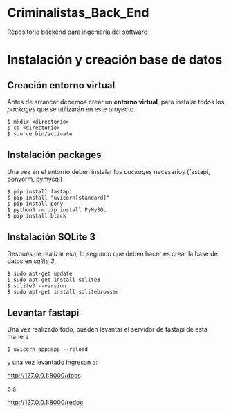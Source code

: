 # Criminalistas_Back_End
Repositorio backend para ingeniería del software

# Instalación y creación base de datos

## Creación entorno virtual

Antes de arrancar debemos crear un **entorno virtual**, para instalar todos los *packages* que se utilizarán en este proyecto. 

```
$ mkdir <directorio>
$ cd <directorio>
$ source bin/activate
```

## Instalación packages

Una vez en el entorno deben instalar los *packages* necesarios (fastapi, ponyorm, pymysql)

```
$ pip install fastapi
$ pip install "uvicorn[standard]"
$ pip install pony 
$ python3 -m pip install PyMySQL
$ pip install black
```

## Instalación SQLite 3

Después de realizar eso, lo segundo que deben hacer es crear la base de datos en *sqlite 3*.

```
$ sudo apt-get update
$ sudo apt-get install sqlite3
$ sqlite3 --version
$ sudo apt-get install sqlitebrowser
```

## Levantar fastapi

Una vez realizado todo, pueden levantar el servidor de fastapi de esta manera

```
$ uvicorn app:app --reload
```
y una vez levantado ingresan a: 

http://127.0.0.1:8000/docs 

o a 

http://127.0.0.1:8000/redoc
